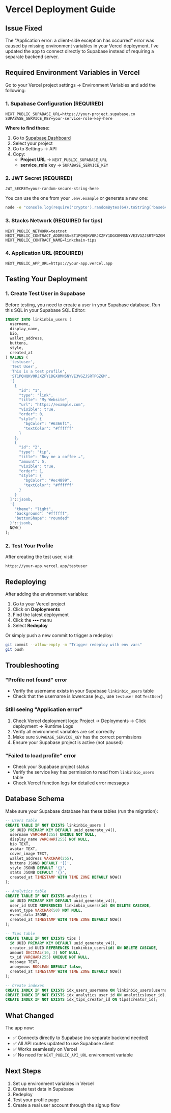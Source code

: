 # Vercel Deployment Guide

## Issue Fixed

The "Application error: a client-side exception has occurred" error was caused by missing environment variables in your Vercel deployment. I've updated the app to connect directly to Supabase instead of requiring a separate backend server.

## Required Environment Variables in Vercel

Go to your Vercel project settings → Environment Variables and add the following:

### 1. Supabase Configuration (REQUIRED)
```
NEXT_PUBLIC_SUPABASE_URL=https://your-project.supabase.co
SUPABASE_SERVICE_KEY=your-service-role-key-here
```

**Where to find these:**
1. Go to [Supabase Dashboard](https://supabase.com/dashboard)
2. Select your project
3. Go to Settings → API
4. Copy:
   - **Project URL** → `NEXT_PUBLIC_SUPABASE_URL`
   - **service_role** key → `SUPABASE_SERVICE_KEY`

### 2. JWT Secret (REQUIRED)
```
JWT_SECRET=your-random-secure-string-here
```

You can use the one from your `.env.example` or generate a new one:
```bash
node -e "console.log(require('crypto').randomBytes(64).toString('base64'))"
```

### 3. Stacks Network (REQUIRED for tips)
```
NEXT_PUBLIC_NETWORK=testnet
NEXT_PUBLIC_CONTRACT_ADDRESS=ST1PQHQKV0RJXZFY1DGX8MNSNYVE3VGZJSRTPGZGM
NEXT_PUBLIC_CONTRACT_NAME=linkchain-tips
```

### 4. Application URL (REQUIRED)
```
NEXT_PUBLIC_APP_URL=https://your-app.vercel.app
```

## Testing Your Deployment

### 1. Create Test User in Supabase

Before testing, you need to create a user in your Supabase database. Run this SQL in your Supabase SQL Editor:

```sql
INSERT INTO linkinbio_users (
  username,
  display_name,
  bio,
  wallet_address,
  buttons,
  style,
  created_at
) VALUES (
  'testuser',
  'Test User',
  'This is a test profile',
  'ST1PQHQKV0RJXZFY1DGX8MNSNYVE3VGZJSRTPGZGM',
  '[
    {
      "id": "1",
      "type": "link",
      "title": "My Website",
      "url": "https://example.com",
      "visible": true,
      "order": 0,
      "style": {
        "bgColor": "#6366f1",
        "textColor": "#ffffff"
      }
    },
    {
      "id": "2",
      "type": "tip",
      "title": "Buy me a coffee ☕",
      "amount": 5,
      "visible": true,
      "order": 1,
      "style": {
        "bgColor": "#ec4899",
        "textColor": "#ffffff"
      }
    }
  ]'::jsonb,
  '{
    "theme": "light",
    "background": "#ffffff",
    "buttonShape": "rounded"
  }'::jsonb,
  NOW()
);
```

### 2. Test Your Profile

After creating the test user, visit:
```
https://your-app.vercel.app/testuser
```

## Redeploying

After adding the environment variables:

1. Go to your Vercel project
2. Click on **Deployments**
3. Find the latest deployment
4. Click the **•••** menu
5. Select **Redeploy**

Or simply push a new commit to trigger a redeploy:
```bash
git commit --allow-empty -m "Trigger redeploy with env vars"
git push
```

## Troubleshooting

### "Profile not found" error
- Verify the username exists in your Supabase `linkinbio_users` table
- Check that the username is lowercase (e.g., use `testuser` not `TestUser`)

### Still seeing "Application error"
1. Check Vercel deployment logs: Project → Deployments → Click deployment → Runtime Logs
2. Verify all environment variables are set correctly
3. Make sure `SUPABASE_SERVICE_KEY` has the correct permissions
4. Ensure your Supabase project is active (not paused)

### "Failed to load profile" error
- Check your Supabase project status
- Verify the service key has permission to read from `linkinbio_users` table
- Check Vercel function logs for detailed error messages

## Database Schema

Make sure your Supabase database has these tables (run the migration):

```sql
-- Users table
CREATE TABLE IF NOT EXISTS linkinbio_users (
  id UUID PRIMARY KEY DEFAULT uuid_generate_v4(),
  username VARCHAR(255) UNIQUE NOT NULL,
  display_name VARCHAR(255) NOT NULL,
  bio TEXT,
  avatar TEXT,
  cover_image TEXT,
  wallet_address VARCHAR(255),
  buttons JSONB DEFAULT '[]',
  style JSONB DEFAULT '{}',
  stats JSONB DEFAULT '{}',
  created_at TIMESTAMP WITH TIME ZONE DEFAULT NOW()
);

-- Analytics table
CREATE TABLE IF NOT EXISTS analytics (
  id UUID PRIMARY KEY DEFAULT uuid_generate_v4(),
  user_id UUID REFERENCES linkinbio_users(id) ON DELETE CASCADE,
  event_type VARCHAR(50) NOT NULL,
  event_data JSONB,
  created_at TIMESTAMP WITH TIME ZONE DEFAULT NOW()
);

-- Tips table
CREATE TABLE IF NOT EXISTS tips (
  id UUID PRIMARY KEY DEFAULT uuid_generate_v4(),
  creator_id UUID REFERENCES linkinbio_users(id) ON DELETE CASCADE,
  amount DECIMAL(10, 2) NOT NULL,
  tx_id VARCHAR(255) UNIQUE NOT NULL,
  message TEXT,
  anonymous BOOLEAN DEFAULT false,
  created_at TIMESTAMP WITH TIME ZONE DEFAULT NOW()
);

-- Create indexes
CREATE INDEX IF NOT EXISTS idx_users_username ON linkinbio_users(username);
CREATE INDEX IF NOT EXISTS idx_analytics_user_id ON analytics(user_id);
CREATE INDEX IF NOT EXISTS idx_tips_creator_id ON tips(creator_id);
```

## What Changed

The app now:
- ✅ Connects directly to Supabase (no separate backend needed)
- ✅ All API routes updated to use Supabase client
- ✅ Works seamlessly on Vercel
- ✅ No need for `NEXT_PUBLIC_API_URL` environment variable

## Next Steps

1. Set up environment variables in Vercel
2. Create test data in Supabase
3. Redeploy
4. Test your profile page
5. Create a real user account through the signup flow
